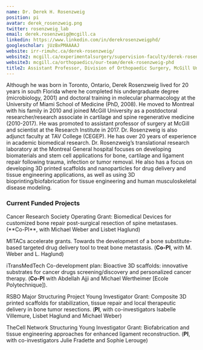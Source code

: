 ```yaml
---
name: Dr. Derek H. Rosenzweig
position: pi
avatar: derek_rosenzweig.png
twitter: rosenzweig_lab
email: derek.rosenzweig@mcgill.ca
linkedin: https://www.linkedin.com/in/derekrosenzweigphd/
googlescholar: jUzBxPMAAAAJ
website: irr-rimuhc.ca/derek-rosenzweig/ 
website2: mcgill.ca/experimentalsurgery/supervision-faculty/derek-rosenzweig-phd
website3: mcgill.ca/orthopaedics/our-team/derek-rosenzweig-phd
title2: Assistant Professor, Division of Orthopaedic Surgery, McGill University <br>Junior Scientist, Injury, Repair and Recovery Program at Research Institute, McGill University Health Centre
---
```


Although he was born in Toronto, Ontario, Derek Rosenzweig lived for 20 years in south Florida where he completed his undergraduate degree (microbiology, 2001) and doctoral training in molecular pharmacology at the University of Miami School of Medicine (PhD, 2008). He moved to Montreal with his family in 2010 and joined McGill University as a postdoctoral researcher/research associate in cartilage and spine regenerative medicine (2010-2017). He was promoted to assistant professor of surgery at McGill and scientist at the Research Institute in 2017. Dr. Rosenzweig is also adjunct faculty at TAV College (CEGEP). He has over 20 years of experience in academic biomedical research. Dr. Rosenzweig’s translational research laboratory at the Montreal General hospital focuses on developing biomaterials and stem cell applications for bone, cartilage and ligament repair following trauma, infection or tumor removal. He also has a focus on developing 3D printed scaffolds and nanoparticles for drug delivery and tissue engineering applications, as well as using 3D bioprinting/biofabrication for tissue engineering and human musculoskeletal disease modeling.

<h3>Current Funded Projects</h3>
Cancer Research Society Operating Grant: Biomedical Devices for customized bone repair post-surgical resection of spine metastases. (**Co-PI**, with Michael Weber and Lisbet Haglund)

MITACs accelerate grants. Towards the development of a bone substitute-based targeted drug delivery tool to treat bone metastasis. (**Co-PI**, with M. Weber and L. Haglund)

iTransMedTech Co-development plan: Bioactive 3D scaffolds: innovative substrates for cancer drugs screening/discovery and personalized cancer therapy. (**Co-PI** with Abdellah Ajji and Michael Wertheimer [Ecole Polytechnique]).

RSBO Major Structuring Project Young Investigator Grant: Composite 3D printed scaffolds for stabilization, tissue repair and local therapeutic delivery in bone tumor resections. (**PI**, with co-investigators Isabelle Villemure, Lisbet Haglund and Michael Weber)

TheCell Network Structuring Young Investigator Grant: Biofabrication and tissue engineering approaches for enhanced ligament reconstruction. (**PI**, with co-investigators Julie Fradette and Sophie Lerouge)
